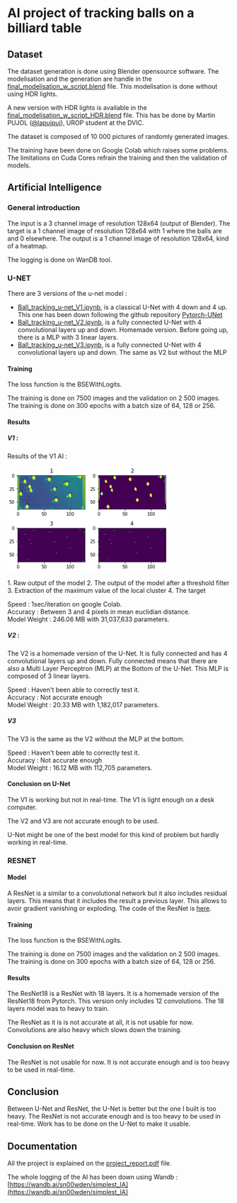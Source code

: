 # AI project of tracking balls on a billiard table

## Dataset

The dataset generation is done using Blender opensource software.
The modelisation and the generation are handle in the [final_modelisation_w_script.blend](Pool_Table/final_modelisation_w_script.blend) file. This modelisation is done without using HDR lights.

A new version with HDR lights is available in the [final_modelisation_w_script_HDR.blend](Pool_Table/final_modelisation_w_script_HDR.blend) file. This has be done by Martin PUJOL ([@lapujpuj](https://github.com/lapujpuj)), UROP student at the DVIC.

The dataset is composed of 10 000 pictures of randomly generated images.

The training have been done on Google Colab which raises some problems. The limitations on Cuda Cores refrain the training and then the validation of models.

## Artificial Intelligence
### General introduction

The input is a 3 channel image of resolution 128x64 (output of Blender).
The target is a 1 channel image of resolution 128x64 with 1 where the balls are and 0 elsewhere.
The output is a 1 channel image of resolution 128x64, kind of a heatmap.

The logging is done on WanDB tool.

### U-NET
There are 3 versions of the u-net model :
- [Ball_tracking_u-net_V1.ipynb](u_net_version/Ball_tracking_u-net_V1.ipynb), is a classical U-Net with 4 down and 4 up. This one has been down following the github repository [Pytorch-UNet](https://github.com/milesial/Pytorch-UNet) 
 - [Ball_tracking_u-net_V2.ipynb](u_net_version/Ball_tracking_u-net_V2.ipynb), is a fully connected U-Net with 4 convolutional layers up and down. Homemade version.
Before going up, there is a MLP with 3 linear layers.
 - [Ball_tracking_u-net_V3.ipynb](u_net_version/Ball_tracking_u-net_V3.ipynb), is a fully connected U-Net with 4 convolutional layers up and down. The same as V2 but without the MLP



#### Training

The loss function is the BSEWithLogits.

The training is done on 7500 images and the validation on 2 500 images.
The training is done on 300 epochs with a batch size of 64, 128 or 256.


#### Results
##### V1 : 

Results of the V1 AI :

![Output of the model](results/v1_result.png)

1. Raw output of the model
2. The output of the model after a threshold filter
3. Extraction of the maximum value of the local cluster
4. The target

Speed : 1sec/iteration on google Colab.<br>
Accuracy : Between 3 and 4 pixels in mean euclidian distance.<br>
Model Weight : 246.06 MB with 31,037,633 parameters.

##### V2 :


The V2 is a homemade version of the U-Net. It is fully connected and has 4 convolutional layers up and down. Fully connected means that there are also a Multi Layer Perceptron (MLP) at the Bottom of the U-Net. This MLP is composed of 3 linear layers.

Speed : Haven't been able to correctly test it.<br>
Accuracy : Not accurate enough<br>
Model Weight : 20.33 MB with 1,182,017 parameters.

##### V3

The V3 is the same as the V2 without the MLP at the bottom.

Speed : Haven't been able to correctly test it.<br>
Accuracy : Not accurate enough<br>
Model Weight : 16.12 MB with 112,705 parameters.


#### Conclusion on U-Net

The V1 is working but not in real-time.
The V1 is light enough on a desk computer.

The V2 and V3 are not accurate enough to be used.

U-Net might be one of the best model for this kind of problem but hardly working in real-time.


### RESNET


#### Model
A ResNet is a similar to a convolutional network but it also includes residual layers. This means that it includes the result a previous layer. This allows to avoir gradient vanishing or exploding.
The code of the ResNet is [here](resnet_version/Ball_tracking_resnet18.ipynb).
#### Training

The loss function is the BSEWithLogits.

The training is done on 7500 images and the validation on 2 500 images.
The training is done on 300 epochs with a batch size of 64, 128 or 256.

#### Results

The ResNet18 is a ResNet with 18 layers. It is a homemade version of the ResNet18 from Pytorch.
This version only includes 12 convolutions. The 18 layers model was to heavy to train.

The ResNet as it is is not accurate at all, it is not usable for now.
Convolutions are also heavy which slows down the training.

#### Conclusion on ResNet

The ResNet is not usable for now. It is not accurate enough and is too heavy to be used in real-time.

## Conclusion

Between U-Net and ResNet, the U-Net is better but the one I built is too heavy. The ResNet is not accurate enough and is too heavy to be used in real-time. Work has to be done on the U-Net to make it usable.

## Documentation

All the project is explained on the [project_report.pdf](project_report.pdf) file.

The whole logging of the AI has been down using Wandb : [https://wandb.ai/sn00wden/simplest_IA](https://wandb.ai/sn00wden/simplest_IA)
